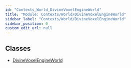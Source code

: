 ```yaml
---
id: "Contexts_World_DivineVoxelEngineWorld"
title: "Module: Contexts/World/DivineVoxelEngineWorld"
sidebar_label: "Contexts/World/DivineVoxelEngineWorld"
sidebar_position: 0
custom_edit_url: null
---
```


## Classes

- [DivineVoxelEngineWorld](../classes/Contexts_World_DivineVoxelEngineWorld.DivineVoxelEngineWorld.md)
